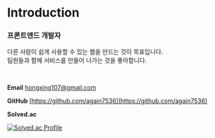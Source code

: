 <!--
**again7536/again7536** is a ✨ _special_ ✨ repository because its `README.md` (this file) appears on your GitHub profile.

Here are some ideas to get you started:

- 🔭 I’m currently working on ...
- 🌱 I’m currently learning ...
- 👯 I’m looking to collaborate on ...
- 🤔 I’m looking for help with ...
- 💬 Ask me about ...
- 📫 How to reach me: ...
- 😄 Pronouns: ...
- ⚡ Fun fact: ...
-->


# Introduction

### 프론트엔드 개발자

다른 사람이 쉽게 사용할 수 있는 웹을 만드는 것이 목표입니다.  
팀원들과 함께 서비스를 만들어 나가는 것을 좋아합니다. 

<br>

**Email**  hongxing107@gmail.com

**GitHub** [https://github.com/again7536](https://github.com/again7536)

**Solved.ac**   

[![Solved.ac Profile](http://mazassumnida.wtf/api/v2/generate_badge?boj=again7536)](https://solved.ac/again7536/)
